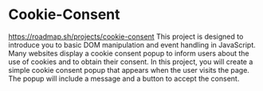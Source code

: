 # Cookie-Consent
https://roadmap.sh/projects/cookie-consent
This project is designed to introduce you to basic DOM manipulation and event handling in JavaScript.
Many websites display a cookie consent popup to inform users about the use of cookies and to obtain their consent. In this project, you will create a simple cookie consent popup that appears when the user visits the page. The popup will include a message and a button to accept the consent. 
